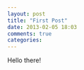 ```yaml
---
layout: post
title: "First Post"
date: 2013-02-05 18:03
comments: true
categories: 
---
```

Hello there!